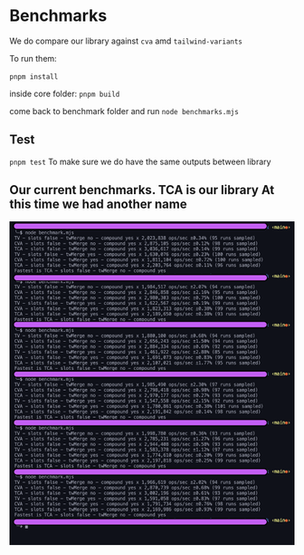 # Benchmarks

We do compare our library against `cva` amd `tailwind-variants`

To run them:

`pnpm install`

inside core folder:
`pnpm build`

come back to benchmark folder and run
`node benchmarks.mjs`

## Test

`pnpm test`
To make sure we do have the same outputs between library

## Our current benchmarks. TCA is our library At this time we had another name 

![](./benchmarks.png)